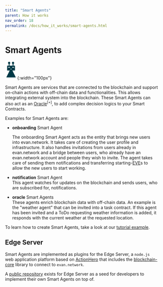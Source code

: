 ```yaml
---
title: "Smart Agents"
parent: How it works
nav_order: 18
permalink: /docs/how_it_works/smart-agents.html
---
```



# Smart Agents

![Smart Agent](/docs/2000_how_it_works/img/smart_agent.png){:width="100px"}

Smart Agents are services that are connected to the blockchain and support on-chain actions with off-chain data and functionalities. This allows integrating external system into the blockchain. These Smart Agents can also act as an [Oracle](https://cointelegraph.com/explained/blockchain-oracles-explained)<sup>[+]</sup>, to add complex decision logics to your Smart Contracts.

Examples for Smart Agents are:
- **onboarding** Smart Agent<br>

  The onboarding Smart Agent acts as the entity that brings new users into evan.network. It takes care of creating the user profile and infrastructure. It also handles invitations from users already in evan.network and a bridge between users, who already have an evan.network account and people they wish to invite. The agent takes care of sending them notifications and transferring starting-[EVE](/docs/developers/concepts/blockchain.html#eve---token)s to allow the new users to start working.<br>

- **notification** Smart Agent<br>
  This agent watches for updates on the blockchain and sends users, who are subscribed for, notifications.
- **oracle** Smart Agents<br>
  These agents enrich blockchain data with off-chain data. An example is the "weather agent" that can be invited into a task contract. If this agent has been invited and a ToDo requesting weather information is added, it responds with the current weather at the requested location.

To learn how to create Smart Agents, take a look at our [tutorial example](/docs/developers/hello-agent.html).

## Edge Server
Smart Agents are implemented as plugins for the Edge Server, a `node.js` web application platform based on [ActionHero](http://actionherojs.com) that includes the [blockchain-core](blockchain-core-link) library to connect to `evan.network`.

A [public repository](https://github.com/evannetwork/edge-server-seed) exists for Edge Server as a seed for developers to implement their own Smart Agents on top of.
